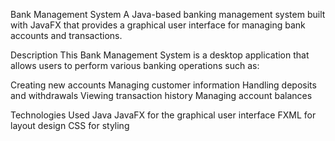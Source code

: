Bank Management System
A Java-based banking management system built with JavaFX that provides a graphical user interface for managing bank accounts and transactions.

Description
This Bank Management System is a desktop application that allows users to perform various banking operations such as:

Creating new accounts
Managing customer information
Handling deposits and withdrawals
Viewing transaction history
Managing account balances

Technologies Used
Java
JavaFX for the graphical user interface
FXML for layout design
CSS for styling
